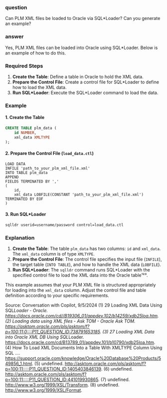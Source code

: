 ### question

Can PLM XML files be loaded to Oracle via SQL\*Loader? Can you generate an example?

### answer

Yes, PLM XML files can be loaded into Oracle using SQL\*Loader. Below is an example of how to do this.

### Required Steps

1. **Create the Table**: Define a table in Oracle to hold the XML data.
2. **Prepare the Control File**: Create a control file for SQL\*Loader to define how to load the XML data.
3. **Run SQL\*Loader**: Execute the SQL\*Loader command to load the data.

### Example

#### 1. Create the Table

```sql
CREATE TABLE plm_data (
    id NUMBER,
    xml_data XMLTYPE
);
```

#### 2. Prepare the Control File (`load_data.ctl`)

```plaintext
LOAD DATA
INFILE 'path_to_your_plm_xml_file.xml'
INTO TABLE plm_data
APPEND
FIELDS TERMINATED BY ','
(
    id,
    xml_data LOBFILE(CONSTANT 'path_to_your_plm_xml_file.xml') TERMINATED BY EOF
)
```

#### 3. Run SQL\*Loader

```sh
sqlldr userid=username/password control=load_data.ctl
```

### Explanation

1. **Create the Table**: The table `plm_data` has two columns: `id` and `xml_data`. The `xml_data` column is of type `XMLTYPE`.
2. **Prepare the Control File**: The control file specifies the input file (`INFILE`), the target table (`INTO TABLE`), and how to handle the XML data (`LOBFILE`).
3. **Run SQL\*Loader**: The `sqlldr` command runs SQL\*Loader with the specified control file to load the XML data into the Oracle table¹²³.

This example assumes that your PLM XML file is structured appropriately for loading into the `xml_data` column. Adjust the control file and table definition according to your specific requirements.

Source: Conversation with Copilot, 9/5/2024
(1) 29 Loading XML Data Using SQL*Loader - Oracle. https://docs.oracle.com/cd//B19306_01/appdev.102/b14259/xdb25loa.htm.
(2) Loading data using XML files - Ask TOM - Oracle Ask TOM. https://asktom.oracle.com/pls/asktom/f?p=100:11:0::::P11_QUESTION_ID:738791653185.
(3) 27 Loading XML Data into Oracle XML DB Using SQL*Loader. https://docs.oracle.com/cd/B13789_01/appdev.101/b10790/xdb25loa.htm.
(4) How To Load XML Documents Into a Table With XMLTYPE Column Using SQL .... https://support.oracle.com/knowledge/Oracle%20Database%20Products/549856_1.html.
(5) undefined. http://asktom.oracle.com/pls/asktom/f?p=100:11:::::P11_QUESTION_ID:1405403846139.
(6) undefined. http://asktom.oracle.com/pls/asktom/f?p=100:11:::::P11_QUESTION_ID:441019930865.
(7) undefined. http://www.w3.org/1999/XSL/Transform.
(8) undefined. http://www.w3.org/1999/XSL/Format.
